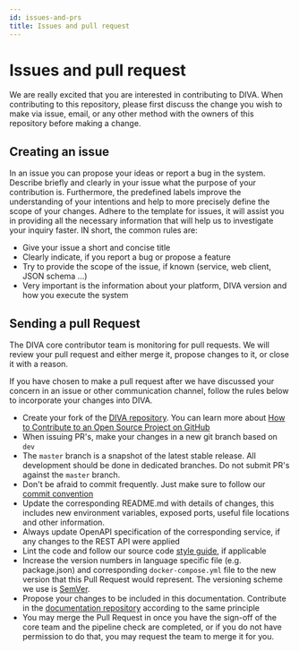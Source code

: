 ```yaml
---
id: issues-and-prs
title: Issues and pull request
---
```


# Issues and pull request

We are really excited that you are interested in contributing to DIVA.
When contributing to this repository, please first discuss the change you wish to make via issue, email, or any other 
method with the owners of this repository before making a change.

## Creating an issue

In an issue you can propose your ideas or report a bug in the system.
Describe briefly and clearly in your issue what the purpose of your contribution is. Furthermore, the predefined labels
improve the understanding of your intentions and help to more precisely define the scope of your changes.
Adhere to the template for issues, it will assist you in providing all the necessary information that will help us to 
investigate your inquiry faster. IN short, the common rules are:

+ Give your issue a short and concise title
+ Clearly indicate, if you report a bug or propose a feature
+ Try to provide the scope of the issue, if known (service, web client, JSON schema ...)
+ Very important is the information about your platform, DIVA version and how you execute the system

## Sending a pull Request

The DIVA core contributor team is monitoring for pull requests. We will review your pull request and either merge it, propose changes to it, 
or close it with a reason.

If you have chosen to make a pull request after we have discussed your concern in an issue or other communication channel, 
follow the rules below to incorporate your changes into DIVA.

+ Create your fork of the [DIVA repository](https://github.com/FraunhoferISST/diva). You can learn more about 
[How to Contribute to an Open Source Project on GitHub](https://egghead.io/courses/how-to-contribute-to-an-open-source-project-on-github)
+ When issuing PR's, make your changes in a new git branch based on `dev`
+ The `master` branch is a snapshot of the latest stable release. All development should be done in dedicated branches. 
  Do not submit PR's against the `master` branch.
+ Don't be afraid to commit frequently. Just make sure to follow our [commit convention](./commits.md) 
+ Update the corresponding README.md with details of changes, this includes new environment variables, exposed ports, useful file locations and other information.
+ Always update OpenAPI specification of the corresponding service, if any changes to the REST API were applied
+ Lint the code and follow our source code [style guide](./code-styles.md), if applicable
+ Increase the version numbers in language specific file (e.g. package.json) and corresponding `docker-compose.yml` file to the new version that this
  Pull Request would represent. The versioning scheme we use is [SemVer](http://semver.org/).
+ Propose your changes to be included in this documentation. Contribute in the [documentation repository](https://github.com/FraunhoferISST/diva-docs) according to the same principle 
+ You may merge the Pull Request in once you have the sign-off of the core team and the pipeline check are completed, or if you 
do not have permission to do that, you may request the team to merge it for you.